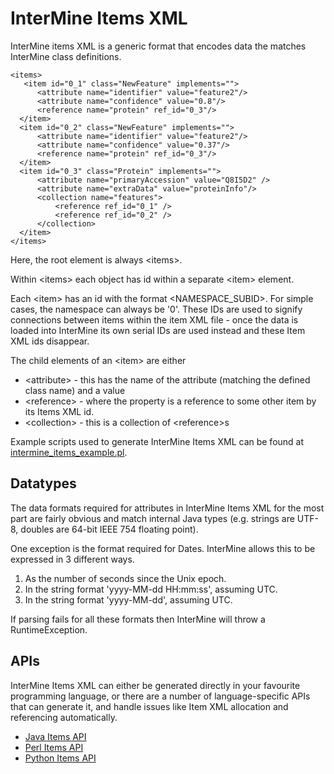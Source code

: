 # InterMine Items XML

InterMine items XML is a generic format that encodes data the matches InterMine class definitions.

```markup
<items>
   <item id="0_1" class="NewFeature" implements="">
      <attribute name="identifier" value="feature2"/>
      <attribute name="confidence" value="0.8"/>
      <reference name="protein" ref_id="0_3"/> 
  </item>
  <item id="0_2" class="NewFeature" implements="">
      <attribute name="identifier" value="feature2"/>
      <attribute name="confidence" value="0.37"/>
      <reference name="protein" ref_id="0_3"/> 
  </item>
  <item id="0_3" class="Protein" implements="">
      <attribute name="primaryAccession" value="Q8I5D2" />
      <attribute name="extraData" value="proteinInfo"/>
      <collection name="features">
          <reference ref_id="0_1" />
          <reference ref_id="0_2" />
      </collection>
  </item>
</items>
```

Here, the root element is always &lt;items&gt;.

Within &lt;items&gt; each object has id within a separate &lt;item&gt; element.

Each &lt;item&gt; has an id with the format &lt;NAMESPACE\_SUBID&gt;. For simple cases, the namespace can always be '0'. These IDs are used to signify connections between items within the item XML file - once the data is loaded into InterMine its own serial IDs are used instead and these Item XML ids disappear.

The child elements of an &lt;item&gt; are either

* &lt;attribute&gt; - this has the name of the attribute \(matching the defined class name\) and a value
* &lt;reference&gt; - where the property is a reference to some other item by its Items XML id.
* &lt;collection&gt; - this is a collection of &lt;reference&gt;s

Example scripts used to generate InterMine Items XML can be found at [intermine\_items\_example.pl](https://github.com/intermine/intermine-scripts/blob/master/examples/intermine_items_example.pl).

## Datatypes

The data formats required for attributes in InterMine Items XML for the most part are fairly obvious and match internal Java types \(e.g. strings are UTF-8, doubles are 64-bit IEEE 754 floating point\).

One exception is the format required for Dates. InterMine allows this to be expressed in 3 different ways.

1. As the number of seconds since the Unix epoch.
2. In the string format 'yyyy-MM-dd HH:mm:ss', assuming UTC.
3. In the string format 'yyyy-MM-dd', assuming UTC.

If parsing fails for all these formats then InterMine will throw a RuntimeException.

## APIs

InterMine Items XML can either be generated directly in your favourite programming language, or there are a number of language-specific APIs that can generate it, and handle issues like Item XML allocation and referencing automatically.

* [Java Items API](java-items-api.md)
* [Perl Items API](perl-items-api.md)
* [Python Items API](python-items-api.md)
